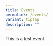 ```yaml
---
title: Events
permalink: /events/
variant: tiptap
description: ""
---
```

<p>This is a test event</p>